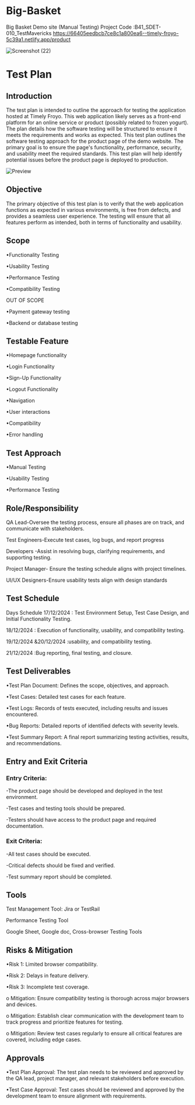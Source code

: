 # Big-Basket
Big Basket Demo site (Manual Testing) 
Project Code :B41_SDET-010_TestMavericks
https://66405eedbcb7ce8c1a800ea6--timely-froyo-5c39a1.netlify.app/product

![Screenshot (22)](https://github.com/user-attachments/assets/61b960d2-2ed4-4f76-959e-e7539df33a03)

# Test Plan
##	Introduction
The test plan is intended to outline the approach for testing the application hosted at Timely Froyo. This web application likely serves as a front-end platform for an online service or product (possibly related to frozen yogurt). The plan details how the software testing will be structured to ensure it meets the requirements and works as expected. This test plan outlines the software testing approach for the product page of the demo website. The primary goal is to ensure the page's functionality, performance, security, and usability meet the required standards. This test plan will help identify potential issues before the product page is deployed to production.

 ![Preview](https://github.com/user-attachments/assets/7ab64bfb-a30a-486a-b9f3-5fa4baa07e42)
##  Objective
The primary objective of this test plan is to verify that the web application functions as expected in various environments, is free from defects, and provides a seamless user experience. The testing will ensure that all features perform as intended, both in terms of functionality and usability.
##  Scope
•Functionality Testing

•Usability Testing

•Performance Testing

•Compatibility Testing

OUT OF SCOPE

•Payment gateway testing

•Backend or database testing

## Testable Feature
•Homepage functionality

•Login Functionality

•Sign-Up Functionality

•Logout Functionality

•Navigation

•User interactions

•Compatibility

•Error handling

## Test Approach
•Manual Testing

•Usability Testing

•Performance Testing

## Role/Responsibility
QA Lead-Oversee the testing process, ensure all phases are on track, and communicate with stakeholders.

Test Engineers-Execute test cases, log bugs, and report progress

Developers -Assist in resolving bugs, clarifying requirements, and supporting testing.

Project Manager- Ensure the testing schedule aligns with project timelines.

UI/UX Designers-Ensure usability tests align with design standards

## Test Schedule
Days	                          Schedule
17/12/2024	                 : Test Environment Setup, Test Case Design, and Initial Functionality Testing.

18/12/2024	                 : Execution of functionality, usability, and compatibility testing.

19/12/2024 &20/12/2024       :usability, and compatibility testing.

21/12/2024	                 :Bug reporting, final testing, and closure.

## Test Deliverables
•Test Plan Document: Defines the scope, objectives, and approach.

•Test Cases: Detailed test cases for each feature.

•Test Logs: Records of tests executed, including results and issues encountered.

•Bug Reports: Detailed reports of identified defects with severity levels.

•Test Summary Report: A final report summarizing testing activities, results, and recommendations.

## Entry and Exit Criteria
### Entry Criteria:
-The product page should be developed and deployed in the test environment.

-Test cases and testing tools should be prepared.

-Testers should have access to the product page and required documentation.

### Exit Criteria:
-All test cases should be executed.

-Critical defects should be fixed and verified.

-Test summary report should be completed.

## Tools
Test Management Tool: Jira or TestRail 

Performance Testing Tool

Google Sheet, Google doc, Cross-browser Testing Tools


## Risks & Mitigation
•Risk 1: Limited browser compatibility.

•Risk 2: Delays in feature delivery.

•Risk 3: Incomplete test coverage.

o Mitigation: Ensure compatibility testing is thorough across major browsers and devices.

o Mitigation: Establish clear communication with the development team to track progress and prioritize features for testing.

o Mitigation: Review test cases regularly to ensure all critical features are covered, including edge cases.

## Approvals
•Test Plan Approval: The test plan needs to be reviewed and approved by the QA lead, project manager, and relevant stakeholders before execution.

•Test Case Approval: Test cases should be reviewed and approved by the development team to ensure alignment with requirements.


